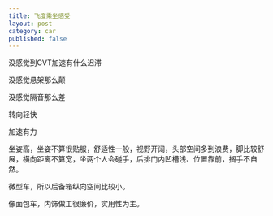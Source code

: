 ```yaml
---
title: 飞度乘坐感受
layout: post
category: car
published: false
---
```



没感觉到CVT加速有什么迟滞

没感觉悬架那么颠

没感觉隔音那么差

转向轻快

加速有力

坐姿高，坐姿不算很贴服，舒适性一般，视野开阔，头部空间多到浪费，脚比较舒展，横向距离不算宽，坐两个人会碰手，后排门内凹槽浅、位置靠前，搁手不自然。

微型车，所以后备箱纵向空间比较小。

像面包车，内饰做工很廉价，实用性为主。
